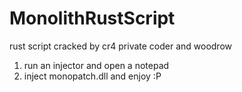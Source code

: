 # MonolithRustScript
rust script cracked by cr4 private coder and woodrow

1. run an injector and open a notepad
2. inject monopatch.dll and enjoy :P
